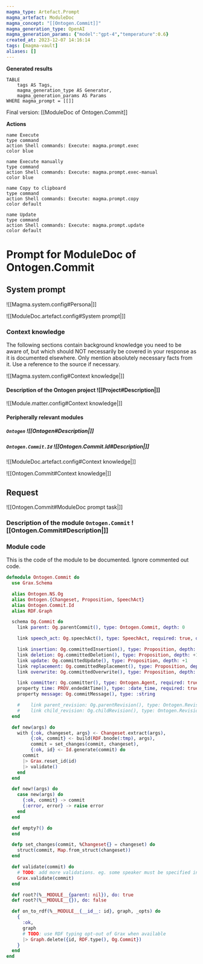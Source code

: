 ```yaml
---
magma_type: Artefact.Prompt
magma_artefact: ModuleDoc
magma_concept: "[[Ontogen.Commit]]"
magma_generation_type: OpenAI
magma_generation_params: {"model":"gpt-4","temperature":0.6}
created_at: 2023-12-07 14:16:14
tags: [magma-vault]
aliases: []
---
```


**Generated results**

```dataview
TABLE
	tags AS Tags,
	magma_generation_type AS Generator,
	magma_generation_params AS Params
WHERE magma_prompt = [[]]
```

Final version: [[ModuleDoc of Ontogen.Commit]]

**Actions**

```button
name Execute
type command
action Shell commands: Execute: magma.prompt.exec
color blue
```
```button
name Execute manually
type command
action Shell commands: Execute: magma.prompt.exec-manual
color blue
```
```button
name Copy to clipboard
type command
action Shell commands: Execute: magma.prompt.copy
color default
```
```button
name Update
type command
action Shell commands: Execute: magma.prompt.update
color default
```

# Prompt for ModuleDoc of Ontogen.Commit

## System prompt

![[Magma.system.config#Persona|]]

![[ModuleDoc.artefact.config#System prompt|]]

### Context knowledge

The following sections contain background knowledge you need to be aware of, but which should NOT necessarily be covered in your response as it is documented elsewhere. Only mention absolutely necessary facts from it. Use a reference to the source if necessary.

![[Magma.system.config#Context knowledge|]]

#### Description of the Ontogen project ![[Project#Description|]]

![[Module.matter.config#Context knowledge|]]

#### Peripherally relevant modules

##### `Ontogen` ![[Ontogen#Description|]]

##### `Ontogen.Commit.Id` ![[Ontogen.Commit.Id#Description|]]

![[ModuleDoc.artefact.config#Context knowledge|]]

![[Ontogen.Commit#Context knowledge|]]


## Request

![[Ontogen.Commit#ModuleDoc prompt task|]]

### Description of the module `Ontogen.Commit` ![[Ontogen.Commit#Description|]]

### Module code

This is the code of the module to be documented. Ignore commented out code.

```elixir
defmodule Ontogen.Commit do
  use Grax.Schema

  alias Ontogen.NS.Og
  alias Ontogen.{Changeset, Proposition, SpeechAct}
  alias Ontogen.Commit.Id
  alias RDF.Graph

  schema Og.Commit do
    link parent: Og.parentCommit(), type: Ontogen.Commit, depth: 0

    link speech_act: Og.speechAct(), type: SpeechAct, required: true, depth: +1

    link insertion: Og.committedInsertion(), type: Proposition, depth: +1
    link deletion: Og.committedDeletion(), type: Proposition, depth: +1
    link update: Og.committedUpdate(), type: Proposition, depth: +1
    link replacement: Og.committedReplacement(), type: Proposition, depth: +1
    link overwrite: Og.committedOverwrite(), type: Proposition, depth: +1

    link committer: Og.committer(), type: Ontogen.Agent, required: true, depth: +1
    property time: PROV.endedAtTime(), type: :date_time, required: true
    property message: Og.commitMessage(), type: :string

    #    link parent_revision: Og.parentRevision(), type: Ontogen.Revision, required: true
    #    link child_revision: Og.childRevision(), type: Ontogen.Revision, required: true
  end

  def new(args) do
    with {:ok, changeset, args} <- Changeset.extract(args),
         {:ok, commit} <- build(RDF.bnode(:tmp), args),
         commit = set_changes(commit, changeset),
         {:ok, id} <- Id.generate(commit) do
      commit
      |> Grax.reset_id(id)
      |> validate()
    end
  end

  def new!(args) do
    case new(args) do
      {:ok, commit} -> commit
      {:error, error} -> raise error
    end
  end

  def empty?() do
  end

  defp set_changes(commit, %Changeset{} = changeset) do
    struct(commit, Map.from_struct(changeset))
  end

  def validate(commit) do
    # TODO: add more validations. eg. some speaker must be specified in some form
    Grax.validate(commit)
  end

  def root?(%__MODULE__{parent: nil}), do: true
  def root?(%__MODULE__{}), do: false

  def on_to_rdf(%__MODULE__{__id__: id}, graph, _opts) do
    {
      :ok,
      graph
      # TODO: use RDF typing opt-out of Grax when available
      |> Graph.delete({id, RDF.type(), Og.Commit})
    }
  end
end

```
